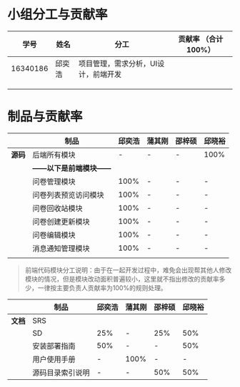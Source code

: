 # 小组分工与贡献率

| 学号     | 姓名   | 分工                                 | 贡献率 （合计100%） |
| -------- | ------ | ------------------------------------ | ------------------- |
| 16340186 | 邱奕浩 | 项目管理，需求分析，UI设计，前端开发 |                     |
|          |        |                                      |                     |
|          |        |                                      |                     |
|          |        |                                      |                     |

# 制品与贡献率

|      | 制品         | 邱奕浩 | 蒲其刚 | 邵梓硕 | 邱晓裕 |
| ---- | ------------ | ------ | ------ | ------ | ------ |
| **源码** | 后端所有模块 | - | - | - | 100% |
|  | **——以下是前端模块——** |  |  |  |  |
| | 问卷管理模块 | 100% | - | - | - |
| | 问卷列表预览访问模块 | 100% | - | - | - |
| | 问卷回收站模块 | 100% | - | - | - |
| | 问卷创建更新模块 | 100% | - | - | - |
| | 问卷编辑模块 | 100% | - | - | - |
| | 消息通知管理模块 | 100% | - | - | - |
| |  | | | | |
>  前端代码模块分工说明：由于在一起开发过程中，难免会出现帮其他人修改模块的情况，但是模块改动面积普遍较小，这里就不指出修改的贡献率多少，一律按主要负责人贡献率为100%的规则处理。

|      | 制品         | 邱奕浩 | 蒲其刚 | 邵梓硕 | 邱晓裕 |
| ---- | ------------ | ------ | ------ | ------ | ------ |
| **文档** | SRS          |        |        |        |        |
|      | SD           | 25% | - | 25% | 50% |
|      | 安装部署指南 | 50% | - | - | 50% |
| | 用户使用手册 | - | 100% | - | - |
| | 源码目录索引说明 | - | - | 50% | 50% |

